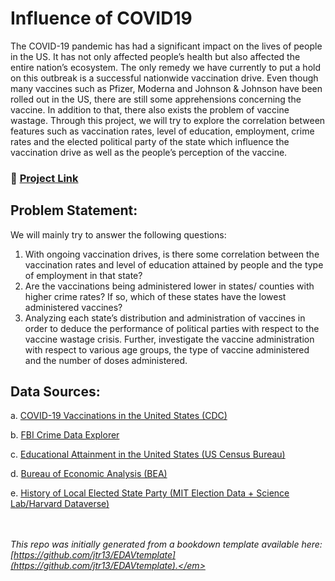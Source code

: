 # Influence of COVID19

The COVID-19 pandemic has had a significant impact on the lives of people in the US. It has not only affected people’s health but also affected the entire nation’s ecosystem. The only remedy we have currently to put a hold on this outbreak is a successful nationwide vaccination drive. Even though many vaccines such as Pfizer, Moderna and Johnson & Johnson have been rolled out in the US, there are still some apprehensions concerning the vaccine. In addition to that, there also exists the problem of vaccine wastage. Through this project, we will try to explore the correlation between features such as vaccination rates, level of education, employment, crime rates and the elected political party of the state which influence the vaccination drive as well as the people’s perception of the vaccine.

### :rocket: [Project Link](https://s10singh97.github.io/Influence_COVID/)

## Problem Statement:

We will mainly try to answer the following questions:

1. With ongoing vaccination drives, is there some correlation between the vaccination rates and level of education attained by people and the type of employment in that state?
2. Are the vaccinations being administered lower in states/ counties with higher crime rates? If so, which of these states have the lowest administered vaccines?
3. Analyzing each state’s distribution and administration of vaccines in order to deduce the performance of political parties with respect to the vaccine wastage crisis. Further, investigate the vaccine administration with respect to various age groups, the type of vaccine administered and the number of doses administered.

## Data Sources:

a. [COVID-19 Vaccinations in the United States (CDC)](https://data.cdc.gov/Vaccinations/COVID-19-Vaccinations-in-the-United-States-Jurisdi/unsk-b7fc/data)

b. [FBI Crime Data Explorer](https://crime-data-explorer.fr.cloud.gov/pages/downloads)

c. [Educational Attainment in the United States (US Census Bureau)](https://www.census.gov/data/tables/2020/demo/educational-attainment/cps-detailed-tables.html)

d. [Bureau of Economic Analysis (BEA)](https://apps.bea.gov/regional/downloadzip.cfm)

e. [History of Local Elected State Party (MIT Election Data + Science Lab/Harvard Dataverse)](https://dataverse.harvard.edu/dataset.xhtml?persistentId=doi:10.7910/DVN/PEJ5QU)


<br><br>
<em>This repo was initially generated from a bookdown template available here: [https://github.com/jtr13/EDAVtemplate](https://github.com/jtr13/EDAVtemplate).</em>
